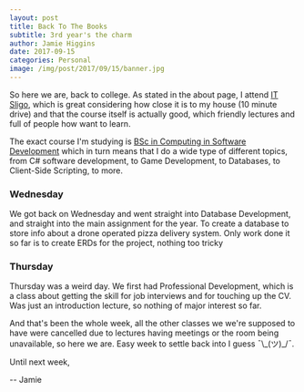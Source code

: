 ```yaml
---
layout: post
title: Back To The Books
subtitle: 3rd year's the charm
author: Jamie Higgins
date: 2017-09-15
categories: Personal
image: /img/post/2017/09/15/banner.jpg
---
```


So here we are, back to college. As stated in the about page, I attend [IT Sligo](https://www.itsligo.ie), which is great considering how close it is to my house (10 minute drive) and that the course itself is actually good, which friendly lectures and full of people how want to learn.

The exact course I'm studying is [BSc in Computing in Software Development](https://www.itsligo.ie/courses/bsc-in-computing-in-software-development/) which in turn means that I do a wide type of different topics, from C# software development, to Game Development, to Databases, to Client-Side Scripting, to more.

### Wednesday

We got back on Wednesday and went straight into Database Development, and straight into the main assignment for the year. To create a database to store info about a drone operated pizza delivery system. Only work done it so far is to create ERDs for the project, nothing too tricky

### Thursday

Thursday was a weird day. We first had Professional Development, which is a class about getting the skill for job interviews and for touching up the CV. Was just an introduction lecture, so nothing of major interest so far.

And that's been the whole week, all the other classes we we're supposed to have were cancelled due to lectures having meetings or the room being unavailable, so here we are. Easy week to settle back into I guess ¯\\\_(ツ)_/¯.

Until next week,

-- Jamie